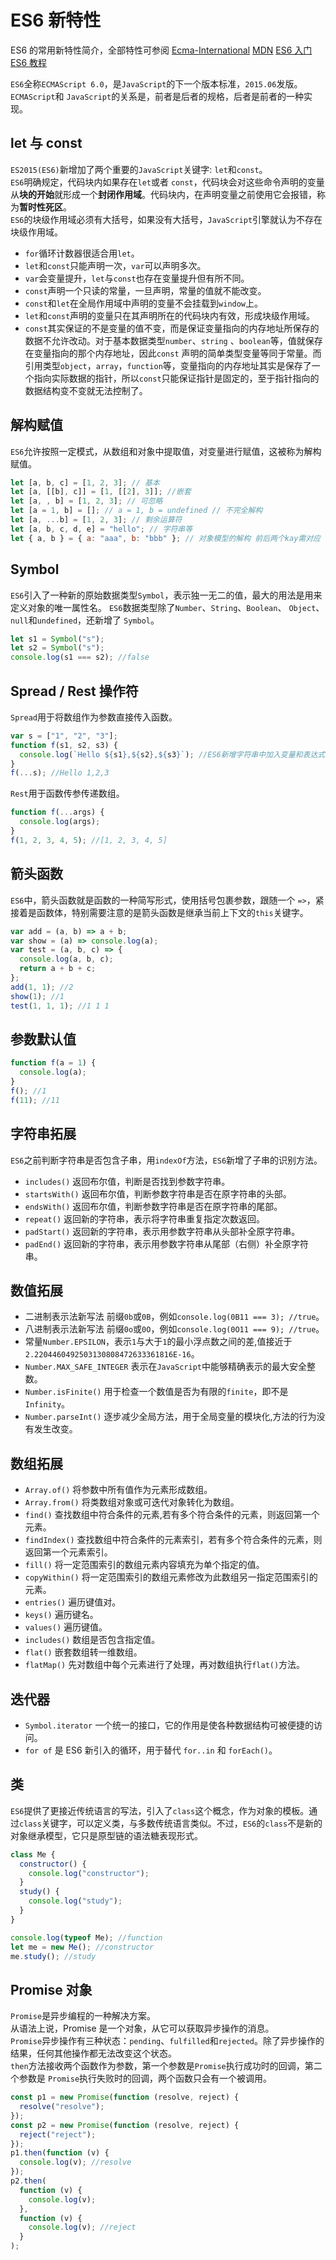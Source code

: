 # ES6 新特性

ES6 的常用新特性简介，全部特性可参阅 [Ecma-International](https://www.ecma-international.org/ecma-262/6.0/)
[MDN](https://developer.mozilla.org/zh-CN/docs/Web/JavaScript/New_in_JavaScript/ECMAScript_6_support_in_Mozilla)
[ES6 入门](https://es6.ruanyifeng.com/)
[ES6 教程](https://www.runoob.com/w3cnote/es6-tutorial.html)

`ES6`全称`ECMAScript 6.0`，是`JavaScript`的下一个版本标准，`2015.06`发版。`ECMAScript`和 `JavaScript`的关系是，前者是后者的规格，后者是前者的一种实现。

## let 与 const

`ES2015(ES6)`新增加了两个重要的`JavaScript`关键字: `let`和`const`。  
`ES6`明确规定，代码块内如果存在`let`或者 `const`，代码块会对这些命令声明的变量从**块的开始**就形成一个**封闭作用域**。代码块内，在声明变量之前使用它会报错，称为**暂时性死区**。  
`ES6`的块级作用域必须有大括号，如果没有大括号，`JavaScript`引擎就认为不存在块级作用域。

- `for`循环计数器很适合用`let`。
- `let`和`const`只能声明一次，`var`可以声明多次。
- `var`会变量提升，`let`与`const`也存在变量提升但有所不同。
- `const`声明一个只读的常量，一旦声明，常量的值就不能改变。
- `const`和`let`在全局作用域中声明的变量不会挂载到`window`上。
- `let`和`const`声明的变量只在其声明所在的代码块内有效，形成块级作用域。
- `const`其实保证的不是变量的值不变，而是保证变量指向的内存地址所保存的数据不允许改动。对于基本数据类型`number`、`string` 、`boolean`等，值就保存在变量指向的那个内存地址，因此`const` 声明的简单类型变量等同于常量。而引用类型`object`，`array`，`function`等，变量指向的内存地址其实是保存了一个指向实际数据的指针，所以`const`只能保证指针是固定的，至于指针指向的数据结构变不变就无法控制了。

## 解构赋值

`ES6`允许按照一定模式，从数组和对象中提取值，对变量进行赋值，这被称为解构赋值。

```javascript
let [a, b, c] = [1, 2, 3]; // 基本
let [a, [[b], c]] = [1, [[2], 3]]; //嵌套
let [a, , b] = [1, 2, 3]; // 可忽略
let [a = 1, b] = []; // a = 1, b = undefined // 不完全解构
let [a, ...b] = [1, 2, 3]; // 剩余运算符
let [a, b, c, d, e] = "hello"; // 字符串等
let { a, b } = { a: "aaa", b: "bbb" }; // 对象模型的解构 前后两个kay需对应
```

## Symbol

`ES6`引入了一种新的原始数据类型`Symbol`，表示独一无二的值，最大的用法是用来定义对象的唯一属性名。
`ES6`数据类型除了`Number`、`String`、`Boolean`、 `Object`、`null`和`undefined`，还新增了 `Symbol`。

```javascript
let s1 = Symbol("s");
let s2 = Symbol("s");
console.log(s1 === s2); //false
```

## Spread / Rest 操作符

`Spread`用于将数组作为参数直接传入函数。

```javascript
var s = ["1", "2", "3"];
function f(s1, s2, s3) {
  console.log(`Hello ${s1},${s2},${s3}`); //ES6新增字符串中加入变量和表达式
}
f(...s); //Hello 1,2,3
```

`Rest`用于函数传参传递数组。

```javascript
function f(...args) {
  console.log(args);
}
f(1, 2, 3, 4, 5); //[1, 2, 3, 4, 5]
```

## 箭头函数

`ES6`中，箭头函数就是函数的一种简写形式，使用括号包裹参数，跟随一个 `=>`，紧接着是函数体，特别需要注意的是箭头函数是继承当前上下文的`this`关键字。

```javascript
var add = (a, b) => a + b;
var show = (a) => console.log(a);
var test = (a, b, c) => {
  console.log(a, b, c);
  return a + b + c;
};
add(1, 1); //2
show(1); //1
test(1, 1, 1); //1 1 1
```

## 参数默认值

```javascript
function f(a = 1) {
  console.log(a);
}
f(); //1
f(11); //11
```

## 字符串拓展

`ES6`之前判断字符串是否包含子串，用`indexOf`方法，`ES6`新增了子串的识别方法。

- `includes()` 返回布尔值，判断是否找到参数字符串。
- `startsWith()` 返回布尔值，判断参数字符串是否在原字符串的头部。
- `endsWith()` 返回布尔值，判断参数字符串是否在原字符串的尾部。
- `repeat()` 返回新的字符串，表示将字符串重复指定次数返回。
- `padStart()` 返回新的字符串，表示用参数字符串从头部补全原字符串。
- `padEnd()` 返回新的字符串，表示用参数字符串从尾部（右侧）补全原字符串。

## 数值拓展

- 二进制表示法新写法 前缀`0b`或`0B`，例如`console.log(0B11 === 3); //true`。
- 八进制表示法新写法 前缀`0o`或`0O`，例如`console.log(0O11 === 9); //true`。
- 常量`Number.EPSILON`，表示`1`与大于`1`的最小浮点数之间的差,值接近于 `2.2204460492503130808472633361816E-16`。
- `Number.MAX_SAFE_INTEGER` 表示在`JavaScript`中能够精确表示的最大安全整数。
- `Number.isFinite()` 用于检查一个数值是否为有限的`finite`，即不是`Infinity`。
- `Number.parseInt()` 逐步减少全局方法，用于全局变量的模块化,方法的行为没有发生改变。

## 数组拓展

- `Array.of()` 将参数中所有值作为元素形成数组。
- `Array.from()` 将类数组对象或可迭代对象转化为数组。
- `find()` 查找数组中符合条件的元素,若有多个符合条件的元素，则返回第一个元素。
- `findIndex()` 查找数组中符合条件的元素索引，若有多个符合条件的元素，则返回第一个元素索引。
- `fill()` 将一定范围索引的数组元素内容填充为单个指定的值。
- `copyWithin()` 将一定范围索引的数组元素修改为此数组另一指定范围索引的元素。
- `entries()` 遍历键值对。
- `keys()` 遍历键名。
- `values()` 遍历键值。
- `includes()` 数组是否包含指定值。
- `flat()` 嵌套数组转一维数组。
- `flatMap()` 先对数组中每个元素进行了处理，再对数组执行`flat()`方法。

## 迭代器

- `Symbol.iterator` 一个统一的接口，它的作用是使各种数据结构可被便捷的访问。
- `for of` 是 ES6 新引入的循环，用于替代 `for..in` 和 `forEach()`。

## 类

`ES6`提供了更接近传统语言的写法，引入了`class`这个概念，作为对象的模板。通过`class`关键字，可以定义类，与多数传统语言类似。不过，`ES6`的`class`不是新的对象继承模型，它只是原型链的语法糖表现形式。

```javascript
class Me {
  constructor() {
    console.log("constructor");
  }
  study() {
    console.log("study");
  }
}

console.log(typeof Me); //function
let me = new Me(); //constructor
me.study(); //study
```

## Promise 对象

`Promise`是异步编程的一种解决方案。  
从语法上说，Promise 是一个对象，从它可以获取异步操作的消息。  
`Promise`异步操作有三种状态：`pending`、`fulfilled`和`rejected`。除了异步操作的结果，任何其他操作都无法改变这个状态。  
`then`方法接收两个函数作为参数，第一个参数是`Promise`执行成功时的回调，第二个参数是 `Promise`执行失败时的回调，两个函数只会有一个被调用。

```javascript
const p1 = new Promise(function (resolve, reject) {
  resolve("resolve");
});
const p2 = new Promise(function (resolve, reject) {
  reject("reject");
});
p1.then(function (v) {
  console.log(v); //resolve
});
p2.then(
  function (v) {
    console.log(v);
  },
  function (v) {
    console.log(v); //reject
  }
);
```
